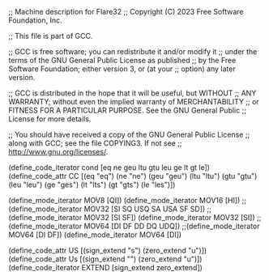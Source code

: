 ;; Machine description for Flare32
;; Copyright (C) 2023 Free Software Foundation, Inc.

;; This file is part of GCC.

;; GCC is free software; you can redistribute it and/or modify it
;; under the terms of the GNU General Public License as published
;; by the Free Software Foundation; either version 3, or (at your
;; option) any later version.

;; GCC is distributed in the hope that it will be useful, but WITHOUT
;; ANY WARRANTY; without even the implied warranty of MERCHANTABILITY
;; or FITNESS FOR A PARTICULAR PURPOSE.  See the GNU General Public
;; License for more details.

;; You should have received a copy of the GNU General Public License
;; along with GCC; see the file COPYING3.  If not see
;; <http://www.gnu.org/licenses/>.

(define_code_iterator cond [eq ne geu ltu gtu leu ge lt gt le])
(define_code_attr CC [(eq "eq") (ne "ne") (geu "geu") (ltu "ltu")
  (gtu "gtu") (leu "leu") (ge "ges") (lt "lts") (gt "gts") (le "les")])

(define_mode_iterator MOV8 [QI])
(define_mode_iterator MOV16 [HI])
;;(define_mode_iterator MOV32 [SI SQ USQ SA USA SF SD])
;;(define_mode_iterator MOV32 [SI SF])
(define_mode_iterator MOV32 [SI])
;;(define_mode_iterator MOV64 [DI DF DD DQ UDQ])
;;(define_mode_iterator MOV64 [DI DF])
(define_mode_iterator MOV64 [DI])

(define_code_attr US [(sign_extend "s") (zero_extend "u")])
(define_code_attr Us [(sign_extend "") (zero_extend "u")])
(define_code_iterator EXTEND [sign_extend zero_extend])
